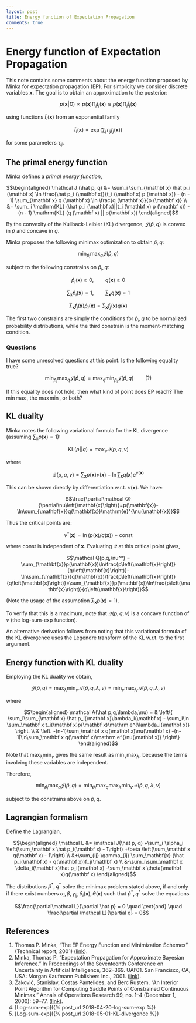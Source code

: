 ```yaml
---
layout: post
title: Energy function of Expectation Propagation
comments: true
---
```

# Energy function of Expectation Propagation

This note contains some comments about the energy function proposed by Minka for expectation propagation (EP). For simplicity we consider discrete variables $\mathbf x$. The goal is to obtain an approximation to the posterior:

$$p(\mathbf x|D) \propto p(\mathbf x) \prod_i t_i (\mathbf x)
\approx p(\mathbf x) \prod_ i \tilde t_i (\mathbf x)$$

using functions $\tilde t_i (\mathbf x)$ from an exponential family

$$\tilde t_i (\mathbf x) = \exp \left( \sum_j \tau_{ij} f_j (\mathbf x) \right)$$

for some parameters $\tau_{ij}$.

## The primal energy function

Minka defines a *primal energy function*,

$$\begin{aligned}
\mathcal J (\hat p, q)
&= \sum_i \sum_{\mathbf x} \hat p_i (\mathbf x) \ln \frac{\hat p_i (\mathbf x)}{t_i (\mathbf x) p (\mathbf x)} - (n - 1) \sum_{\mathbf x} q (\mathbf x) \ln \frac{q (\mathbf x)}{p (\mathbf x)}
\\
&= \sum_ i \mathrm{KL} (\hat p_i (\mathbf x)||t_i (\mathbf x) p (\mathbf x)) - (n - 1) \mathrm{KL} (q (\mathbf x) || p(\mathbf x))
\end{aligned}$$

By the convexity of the Kullback-Leibler (KL) divergence, $\mathcal J(\hat p,q)$ is convex in $\hat p$ and concave in $q$.

Minka proposes the following minimax optimization to obtain $\hat p, q$:

$$\min_{\hat p_i}\max_q \mathcal J (\hat p, q)$$

subject to the following constrains on $\hat p_i, q$:

$$\hat p_i(\mathbf x) \ge 0, \qquad q(\mathbf x) \ge 0$$

$$\sum_{\mathbf x}\hat p_i (\mathbf x) = 1,\qquad \sum_{\mathbf x}q\left(\mathbf x\right) = 1$$

$$\sum_{\mathbf x} f_j (\mathbf x) \hat p_i (\mathbf x) = \sum_{\mathbf x} f_j (\mathbf x) q(\mathbf x)$$

The first two constrains are simply the conditions for $\hat p_i,q$ to be normalized probability distributions, while the third constrain is the moment-matching condition.

### Questions

I have some unresolved questions at this point. Is the following equality true?

$$\min_{\hat p_i}\max_q \mathcal J (\hat p, q)
= \max_q\min_{\hat p_i} \mathcal J (\hat p, q)\qquad \text{(?)}$$

If this equality does not hold, then what kind of point does EP reach? The $\min\max$, the $\max\min$, or both?

## KL duality

Minka notes the following variational formula for the KL divergence (assuming $\sum_\mathbf x p(\mathbf x)=1)$:

$$\mathrm{KL}(p||q) = \max_\nu \mathcal Q(p,q,\nu)$$

where

$$\mathcal Q(p,q,\nu) = \sum_{\mathbf x} p(\mathbf x) \nu(\mathbf x) - \ln \sum_{\mathbf x} q(\mathbf x) \mathrm e^{\nu(\mathbf x)}$$

This can be shown directly by differentiation w.r.t. $\nu(\mathbf x)$. We have:

$$\frac{\partial\mathcal Q}{\partial\nu\left(\mathbf{x}\right)}=p(\mathbf{x})-\ln\sum_{\mathbf{x}}q(\mathbf{x})\mathrm{e}^{\nu(\mathbf{x})}$$

Thus the critical points are:

$$\nu^*(\mathbf x) = \ln(p(\mathbf x)/q(\mathbf x)) + \text{const}$$

where $\text{const}$ is independent of $\mathbf x$. Evaluating $\mathcal Q$ at this critical point gives,

$$\mathcal Q(p,q,\nu^*) = \sum_{\mathbf{x}}p(\mathbf{x})\ln\frac{p\left(\mathbf{x}\right)}{q\left(\mathbf{x}\right)}-\ln\sum_{\mathbf{x}}q(\mathbf{x})\frac{p\left(\mathbf{x}\right)}{q\left(\mathbf{x}\right)}=\sum_{\mathbf{x}}p(\mathbf{x})\ln\frac{p\left(\mathbf{x}\right)}{q\left(\mathbf{x}\right)}$$

(Note the usage of the assumption $\sum_\mathbf x p(\mathbf x)=1$).

To verify that this is a maximum, note that $\mathcal Q(p,q,\nu)$ is a concave function of $\nu$ (the log-sum-exp function).

An alternative derivation follows from noting that this variational formula of the KL divergence uses the Legendre transform of the KL w.r.t. to the first argument.

## Energy function with KL duality

Employing the KL duality we obtain,

$$\mathcal J (\hat p,q) = \max_\lambda\min_\nu \mathcal A(\hat p,q,\lambda,\nu)
= \min_\nu\max_\lambda \mathcal A(\hat p,q,\lambda,\nu)$$

where

$$\begin{aligned}
\mathcal A(\hat p,q,\lambda,\nu) =
& \left\{
    \sum_i\sum_{\mathbf x} \hat p_i(\mathbf x)\lambda_i(\mathbf x) - \sum_i\ln \sum_\mathbf x t_i(\mathbf x)p(\mathbf x)\mathrm e^{\lambda_i(\mathbf x)}
\right. \\
& \left.
    -(n-1)\sum_\mathbf x q(\mathbf x)\nu(\mathbf x)
    -(n-1)\ln\sum_\mathbf x q(\mathbf x)\mathrm e^{\nu(\mathbf x)}
\right\}
\end{aligned}$$

Note that $\max_\lambda\min_\nu$ gives the same result as $\min_\nu\max_\lambda$, because the terms involving these variables are independent.

Therefore,

$$\min_{\hat p_i}\max_q \mathcal J (\hat p, q)
= \min_{\hat p_i}\max_q\max_\lambda\min_\nu \mathcal A(\hat p,q,\lambda,\nu)$$

subject to the constrains above on $\hat p,q$.


## Lagrangian formalism

Define the Lagrangian,

$$\begin{aligned}
\mathcal L
&= \mathcal J(\hat p, q)
+\sum_i \alpha_i \left(\sum_\mathbf x \hat p_i(\mathbf x) - 1\right)
+\beta \left(\sum_\mathbf x q(\mathbf x) - 1\right) \\
&+\sum_{ij} \gamma_{ij} \sum_\mathbf{x} (\hat p_i(\mathbf x) - q(\mathbf x))f_j(\mathbf x) \\
&-\sum_i\sum_\mathbf x \delta_i(\mathbf x)\hat p_i(\mathbf x)
-\sum_\mathbf x \theta(\mathbf x)q(\mathbf x)
\end{aligned}$$

The distributions $\hat p^*,q^*$ solve the minimax problem stated above, if and only if there exist numbers $\alpha_i,\beta,\gamma_{ij},\delta_i(\mathbf x),\theta(\mathbf x)$ such that $\hat p^*,q^*$ solve the equations

$$\frac{\partial\mathcal L}{\partial \hat p} = 0
\quad \text{and} \quad
\frac{\partial \mathcal L}{\partial q} = 0$$


## References

1. Thomas P. Minka, “The EP Energy Function and Minimization Schemes” (Technical report, 2001) ([link](https://tminka.github.io/papers/ep/minka-ep-energy.pdf)).
2. Minka, Thomas P. “Expectation Propagation for Approximate Bayesian Inference.” In Proceedings of the Seventeenth Conference on Uncertainty in Artificial Intelligence, 362–369. UAI’01. San Francisco, CA, USA: Morgan Kaufmann Publishers Inc., 2001. ([link](http://dl.acm.org/citation.cfm?id=2074022.2074067)).
3. Žaković, Stanislav, Costas Pantelides, and Berc Rustem. “An Interior Point Algorithm for Computing Saddle Points of Constrained Continuous Minimax.” Annals of Operations Research 99, no. 1–4 (December 1, 2000): 59–77. ([link](https://doi.org/10.1023/A:1019284715657)).
4. [Log-sum-exp]({% post_url 2018-04-20-log-sum-exp %})
5. [Log-sum-exp]({% post_url 2018-05-01-KL-divergence %})